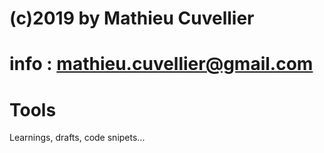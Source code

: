 # (c)2019 by Mathieu Cuvellier
# info : mathieu.cuvellier@gmail.com
# Tools
Learnings, drafts, code snipets...

